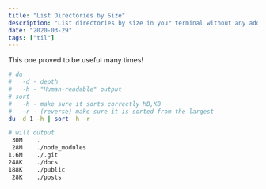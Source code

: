 ```yaml
---
title: "List Directories by Size"
description: "List directories by size in your terminal without any additional software."
date: "2020-03-29"
tags: ["til"]
---
```


This one proved to be useful many times!

```bash
# du
#   -d - depth
#   -h - "Human-readable" output
# sort
#   -h - make sure it sorts correctly MB,KB
#   -r - (reverse) make sure it is sorted from the largest
du -d 1 -h | sort -h -r

# will output
 30M	.
 28M	./node_modules
1.6M	./.git
248K	./docs
188K	./public
 28K	./posts
```

